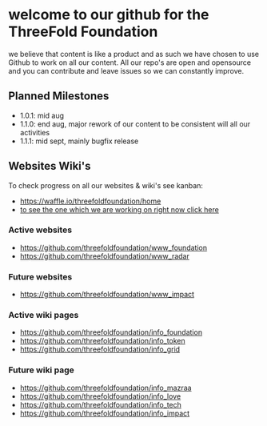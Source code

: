 
# welcome to our github for the ThreeFold Foundation

we believe that content is like a product and as such we have chosen to use Github to work on all our content.
All our repo's are open and opensource and you can contribute and leave issues so we can constantly improve.

## Planned Milestones

- 1.0.1: mid aug
- 1.1.0: end aug, major rework of our content to be consistent will all our activities
- 1.1.1: mid sept, mainly bugfix release 

## Websites Wiki's

To check progress on all our websites & wiki's see kanban:

- https://waffle.io/threefoldfoundation/home
- [to see the one which we are working on right now click here](https://waffle.io/threefoldfoundation/home?milestone=1.0.1,none)

### Active websites

- https://github.com/threefoldfoundation/www_foundation
- https://github.com/threefoldfoundation/www_radar


### Future websites

- https://github.com/threefoldfoundation/www_impact

### Active wiki pages

- https://github.com/threefoldfoundation/info_foundation
- https://github.com/threefoldfoundation/info_token
- https://github.com/threefoldfoundation/info_grid


### Future wiki page

- https://github.com/threefoldfoundation/info_mazraa
- https://github.com/threefoldfoundation/info_love
- https://github.com/threefoldfoundation/info_tech
- https://github.com/threefoldfoundation/info_impact
